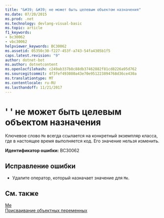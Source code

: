 ```yaml
---
title: "&#39; &#39; не может быть целевым объектом назначения"
ms.date: 07/20/2015
ms.prod: .net
ms.technology: devlang-visual-basic
ms.topic: article
f1_keywords:
- bc30062
- vbc30062
helpviewer_keywords: BC30062
ms.assetid: 05350c30-f227-453f-a743-54fa4305b1f5
caps.latest.revision: "9"
author: dotnet-bot
ms.author: dotnetcontent
ms.openlocfilehash: c249ab337b8c88db37462882f81cd8226a95d762
ms.sourcegitcommit: 4f3fef493080a43e70e951223894768d36ce430a
ms.translationtype: MT
ms.contentlocale: ru-RU
ms.lasthandoff: 11/21/2017
---
```

# <a name="39me39-cannot-be-the-target-of-an-assignment"></a>&#39; &#39; не может быть целевым объектом назначения
Ключевое слово `Me` всегда ссылается на конкретный экземпляр класса, где в настоящее время выполняется код. Его значение нельзя изменить.  
  
 **Идентификатор ошибки:** BC30062  
  
## <a name="to-correct-this-error"></a>Исправление ошибки  
  
-   Удалите оператор, который назначает значение для `Me`.  
  
## <a name="see-also"></a>См. также  
 [Me](~/docs/visual-basic/programming-guide/program-structure/me-my-mybase-and-myclass.md#me)  
 [Присваивание объектных переменных](../../visual-basic/programming-guide/language-features/variables/object-variable-assignment.md)
